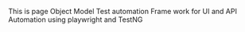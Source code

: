 This is page Object Model Test automation Frame work for UI and API Automation using playwright and TestNG 
